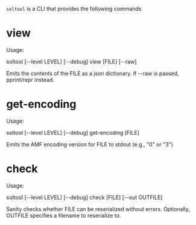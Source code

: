 `soltool` is a CLI that provides the following commands

view
====

Usage:

  soltool [--level LEVEL] [--debug] view [FILE] [--raw]

Emits the contents of the FILE as a json dictionary.  If --raw is passed,
pprint/repr instead.

get-encoding
============

Usage:

  soltool [--level LEVEL] [--debug] get-encoding [FILE]

Emits the AMF encoding version for FILE to stdout (e.g., "0" or "3")

check
=====

Usage:

  soltool [--level LEVEL] [--debug] check [FILE] [--out OUTFILE]

Sanity checks whether FILE can be reserialized without errors.
Optionally, OUTFILE specifies a filename to reserialize to.
